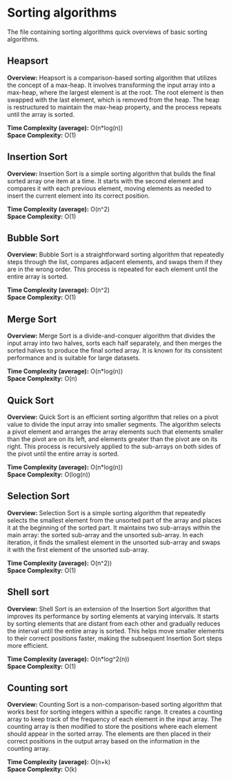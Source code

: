 # Sorting algorithms

The file containing sorting algorithms quick overviews of basic sorting algorithms.

## Heapsort

**Overview:**
Heapsort is a comparison-based sorting algorithm that utilizes the concept of a max-heap. It involves transforming the input array into a max-heap, where the largest element is at the root. The root element is then swapped with the last element, which is removed from the heap. The heap is restructured to maintain the max-heap property, and the process repeats until the array is sorted.

**Time Complexity (average):** O(n*log(n)) \
**Space Complexity:** O(1)

## Insertion Sort

**Overview:**
Insertion Sort is a simple sorting algorithm that builds the final sorted array one item at a time. It starts with the second element and compares it with each previous element, moving elements as needed to insert the current element into its correct position.

**Time Complexity (average):** O(n^2) \
**Space Complexity:** O(1)

## Bubble Sort

**Overview:**
Bubble Sort is a straightforward sorting algorithm that repeatedly steps through the list, compares adjacent elements, and swaps them if they are in the wrong order. This process is repeated for each element until the entire array is sorted.

**Time Complexity (average):** O(n^2) \
**Space Complexity:** O(1)

## Merge Sort

**Overview:**
Merge Sort is a divide-and-conquer algorithm that divides the input array into two halves, sorts each half separately, and then merges the sorted halves to produce the final sorted array. It is known for its consistent performance and is suitable for large datasets.

**Time Complexity (average):** O(n*log(n)) \
**Space Complexity:** O(n)

## Quick Sort

**Overview:**
Quick Sort is an efficient sorting algorithm that relies on a pivot value to divide the input array into smaller segments. The algorithm selects a pivot element and arranges the array elements such that elements smaller than the pivot are on its left, and elements greater than the pivot are on its right. This process is recursively applied to the sub-arrays on both sides of the pivot until the entire array is sorted.

**Time Complexity (average):** O(n*log(n)) \
**Space Complexity:** O(log(n))

## Selection Sort

**Overview:**
Selection Sort is a simple sorting algorithm that repeatedly selects the smallest element from the unsorted part of the array and places it at the beginning of the sorted part. It maintains two sub-arrays within the main array: the sorted sub-array and the unsorted sub-array. In each iteration, it finds the smallest element in the unsorted sub-array and swaps it with the first element of the unsorted sub-array.

**Time Complexity (average):** O(n^2)) \
**Space Complexity:** O(1)

## Shell sort

**Overview:**
Shell Sort is an extension of the Insertion Sort algorithm that improves its performance by sorting elements at varying intervals. It starts by sorting elements that are distant from each other and gradually reduces the interval until the entire array is sorted. This helps move smaller elements to their correct positions faster, making the subsequent Insertion Sort steps more efficient.

**Time Complexity (average):** O(n*log^2(n)) \
**Space Complexity:** O(1)

## Counting sort

**Overview:**
Counting Sort is a non-comparison-based sorting algorithm that works best for sorting integers within a specific range. It creates a counting array to keep track of the frequency of each element in the input array. The counting array is then modified to store the positions where each element should appear in the sorted array. The elements are then placed in their correct positions in the output array based on the information in the counting array.

**Time Complexity (average):** O(n+k) \
**Space Complexity:** O(k)




